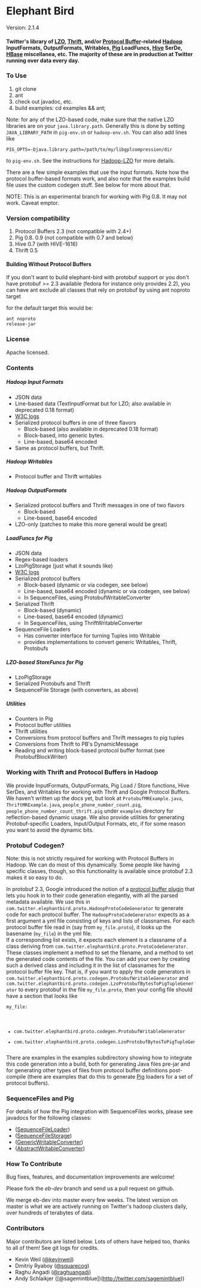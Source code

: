 # Elephant Bird #

Version: 2.1.4

#### Twitter's library of [LZO](http://www.github.com/kevinweil/hadoop-lzo), [Thrift](http://thrift.apache.org/), and/or [Protocol Buffer](http://code.google.com/p/protobuf)-related [Hadoop](http://hadoop.apache.org) InputFormats, OutputFormats, Writables, [Pig](http://pig.apache.org/) LoadFuncs, [Hive](http://hadoop.apache.org/hive) SerDe, [HBase](http://hadoop.apache.org/hbase) miscellanea, etc. The majority of these are in production at Twitter running over data every day. ####

### To Use ###

1. git clone
2. ant
3. check out javadoc, etc.
4. build examples: cd examples && ant;

Note: for any of the LZO-based code, make sure that the native LZO libraries are on your `java.library.path`.  Generally this is done by setting `JAVA_LIBRARY_PATH` in
`pig-env.sh` or `hadoop-env.sh`.  You can also add lines like
<code><pre>
PIG_OPTS=-Djava.library.path=/path/to/my/libgplcompression/dir
</pre></code>
to `pig-env.sh`. See the instructions for [Hadoop-LZO](http://www.github.com/kevinweil/hadoop-lzo) for more details.

There are a few simple examples that use the input formats.  Note how the protocol buffer-based
formats work, and also note that the examples build file uses the custom codegen stuff.  See below for
more about that.

NOTE: This is an experimental branch for working with Pig 0.8. It may not work. Caveat emptor.

### Version compatibility ###

1. Protocol Buffers 2.3 (not compatible with 2.4+)
2. Pig 0.8. 0.9 (not compatible with 0.7 and below)
4. Hive 0.7 (with HIVE-1616)
5. Thrift 0.5


#### Building Without Protocol Buffers ####

If you don't want to build elephant-bird with protobuf support or you don't have protobuf >= 2.3 available 
(fedora for instance only provides 2.2), you can have ant exclude all classes that rely on protobuf by using ant noproto target

for the default target this would be:
<code><pre>ant noproto release-jar</pre></code>

### License ###

Apache licensed.

### Contents ###

##### Hadoop Input Formats #####
* JSON data
* Line-based data (TextInputFormat but for LZO; also available in deprecated 0.18 format)
* [W3C logs](http://www.w3.org/TR/WD-logfile.html)
* Serialized protocol buffers in one of three flavors
    * Block-based (also available in deprecated 0.18 format)
    * Block-based, into generic bytes.
    * Line-based, base64 encoded
* Same as protocol buffers, but Thrift.

    
##### Hadoop Writables #####
* Protocol buffer and Thrift writables 

##### Hadoop OutputFormats #####
* Serialized protocol buffers and Thrift messages in one of two flavors
    * Block-based
    * Line-based, base64 encoded
* LZO-only (patches to make this more general would be great)


##### LoadFuncs for Pig #####
* JSON data
* Regex-based loaders
* LzoPigStorage (just what it sounds like)
* [W3C logs](http://www.w3.org/TR/WD-logfile.html)
* Serialized protocol buffers
    * Block-based (dynamic or via codegen, see below)
    * Line-based, base64 encoded (dynamic or via codegen, see below)
    * In SequenceFiles, using ProtobufWritableConverter
* Serialized Thrift
    * Block-based (dynamic)
    * Line-based, base64 encoded (dynamic)
    * In SequenceFiles, using ThriftWritableConverter
* SequenceFile Loaders
    * Has converter interface for turning Tuples into Writable
    * provides implementations to convert generic Writables, Thrift, Protobufs

##### LZO-based StoreFuncs for Pig #####
* LzoPigStorage
* Serialized Protobufs and Thrift 
* SequenceFile Storage (with converters, as above)
    
##### Utilities #####
* Counters in Pig
* Protocol buffer utilities
* Thrift utilities
* Conversions from protocol buffers and Thrift messages to pig tuples
* Conversions from Thrift to PB's DynamicMessage
* Reading and writing block-based protocol buffer format (see ProtobufBlockWriter)

### Working with Thrift and Protocol Buffers in Hadoop ###

We provide InputFormats, OutputFormats, Pig Load / Store functions, Hive SerDes,
and Writables for working with Thrift and Google Protocol Buffers. 
We haven't written up the docs yet, but look at `ProtobufMRExample.java`, `ThriftMRExample.java`, `people_phone_number_count.pig`, `people_phone_number_count_thrift.pig` under `examples` directory for reflection-based dynamic usage.
We also provide utilities for generating Protobuf-specific Loaders, Input/Output Formats, etc, if for some reason you want to avoid
the dynamic bits.

### Protobuf Codegen? ###

Note: this is not strictly required for working with Protocol Buffers in Hadoop. We can do most of this dynamically.
Some people like having specific classes, though, so this functionality is available since protobuf 2.3 makes it so easy to do.

In protobuf 2.3, Google introduced the notion of a [protocol buffer plugin](http://code.google.com/apis/protocolbuffers/docs/reference/cpp/google.protobuf.compiler.plugin.pb.html) that 
lets you hook in to their code generation elegantly, with all the parsed metadata available.  We use this in 
`com.twitter.elephantbird.proto.HadoopProtoCodeGenerator` to generate code for each protocol buffer.  The 
`HadoopProtoCodeGenerator` expects as a first argument a yml file consisting of keys and lists of classnames.  For each
protocol buffer file read in (say from `my_file.proto`), it looks up the basename (`my_file`) in the yml file.  
If a corresponding list exists, it expects each element is a classname of a class deriving from `com.twitter.elephantbird.proto.ProtoCodeGenerator`.  These classes implement
a method to set the filename, and a method to set the generated code contents of the file.  You can add your own by creating
such a derived class and including it in the list of classnames for the protocol buffer file key.  That is, if you want
to apply the code generators in `com.twitter.elephantbird.proto.codegen.ProtobufWritableGenerator` and 
`com.twitter.elephantbird.proto.codegen.LzoProtobufBytesToPigTupleGenerator` to every protobuf in the
file `my_file.proto`, then your config file should have a section that looks like
<code><pre>
my_file:
  - com.twitter.elephantbird.proto.codegen.ProtobufWritableGenerator
  - com.twitter.elephantbird.proto.codegen.LzoProtobufBytesToPigTupleGenerator
</pre></code>

There are examples in the examples subdirectory showing how to integrate this code generation into a build, both for generating Java files pre-jar and for generating other types of files from protocol buffer definitions post-compile (there are examples that do this to generate [Pig](http://hadoop.apache.org/pig) loaders for a set of protocol buffers).  

### SequenceFiles and Pig ###

For details of how the Pig integration with SequenceFiles works, please see javadocs for the following classes:
* ([SequenceFileLoader](https://github.com/kevinweil/elephant-bird/blob/master/src/java/com/twitter/elephantbird/pig/load/SequenceFileLoader.java))
* ([SequenceFileStorage](https://github.com/kevinweil/elephant-bird/blob/master/src/java/com/twitter/elephantbird/pig/store/SequenceFileStorage.java))
* ([GenericWritableConverter](https://github.com/kevinweil/elephant-bird/blob/master/src/java/com/twitter/elephantbird/pig/util/GenericWritableConverter.java))
* ([AbstractWritableConverter](https://github.com/kevinweil/elephant-bird/blob/master/src/java/com/twitter/elephantbird/pig/util/AbstractWritableConverter.java))


### How To Contribute ###

Bug fixes, features, and documentation improvements are welcome!

Please fork the *eb-dev* branch and send us a pull request on github.

We merge eb-dev into master every few weeks. The latest version on master is what we are actively running on Twitter's hadoop clusters daily, over hundreds of terabytes of data.


### Contributors ###

Major contributors are listed below. Lots of others have helped too, thanks to all of them!
See git logs for credits.

* Kevin Weil ([@kevinweil](http://twitter.com/kevinweil))
* Dmitriy Ryaboy ([@squarecog](http://twitter.com/squarecog))
* Raghu Angadi ([@raghuangadi](http://twitter.com/raghuangadi))
* Andy Schlaikjer ([@sagemintblue])(http://twitter.com/sagemintblue))
